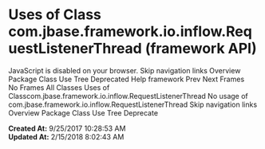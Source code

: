 # Uses of Class com.jbase.framework.io.inflow.RequestListenerThread (framework   API)

JavaScript is disabled on your browser. Skip navigation links Overview Package Class Use Tree Deprecated Help framework Prev Next Frames No Frames All Classes Uses of Classcom.jbase.framework.io.inflow.RequestListenerThread No usage of com.jbase.framework.io.inflow.RequestListenerThread Skip navigation links Overview Package Class Use Tree Deprecate  

**Created At:** 9/25/2017 10:28:53 AM  
**Updated At:** 2/15/2018 8:02:43 AM  

